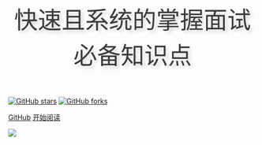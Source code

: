 <!-- dark -->

<!-- <br>

<img width="220px" src="![](https://gitee.com/kuangtf/blogImage/raw/master/img/22d372ff5576ab6d2e6043db7d8abfff.jpg)">


<div style = "font-weight: 100; font-size: 1.2rem; 
    color: #eee; text-align: center;
    text-shadow: 0.3rem 0.3rem 0.4rem rgba(0,0,0,.15);
    line-height: 1.2;">
    进击的 Javaer，努力奔跑在全栈的路上 🏃‍
</div>

<br>
<br>

![](https://svg.hamm.cn/gitee.svg?user=veal98&project=CS-Wiki&type=star&color=5d71ca&radius=3) &nbsp;&nbsp;&nbsp;
![](https://svg.hamm.cn/gitee.svg?user=veal98&project=CS-Wiki&type=fork&color=5d71ca&radius=3) &nbsp;&nbsp;&nbsp;
![]( https://svg.hamm.cn/badge.svg?key=author&value=小牛肉&color=6cb54e&radius=3)


[<i class="fa fa-github-alt fa-1x"></i> GitHub](https://kuangtf.github.io/Blogs)
[<i class="fa fa-spinner fa-spin"></i> 开始阅读](README.md)

![color](#333333) -->


<!-- light -->

<br>

<!-- li<img width="280px" src="https://gitee.com/kuangtf/blogImage/raw/master/img/a.jpg">ght -->



<div style = "font-weight: 100; font-size: 3.0rem; 
    color: rgb(60, 60, 60); text-align: center;
    text-shadow: 0.3rem 0.3rem 0.4rem rgba(0,0,0,.15);
    line-height: 1.5;">
    快速且系统的掌握面试必备知识点
</div>

<br>
<br>

[![GitHub stars](https://img.shields.io/github/stars/Veal98/CS-Wiki?logo=github)](https://github.com/Veal98/CS-Wiki/stargazers)
[![GitHub forks](https://img.shields.io/github/forks/Veal98/CS-Wiki?logo=github)](https://github.com/Veal98/CS-Wiki/network)


[GitHub](https://kuangtf.github.io/Blogs)
[开始阅读](README.md)

<!-- background image -->

![](https://gitee.com/kuangtf/blogImage/raw/master/img/fengmina.jpg)

